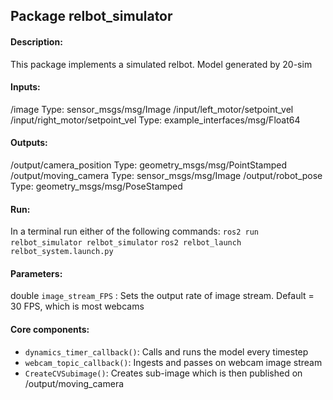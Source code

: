 Package relbot_simulator
-----------------------------------------------
#### Description: 
This package implements a simulated relbot. Model generated by 20-sim

#### Inputs:
/image 
        Type: sensor_msgs/msg/Image
/input/left_motor/setpoint_vel
/input/right_motor/setpoint_vel
        Type: example_interfaces/msg/Float64

#### Outputs:
/output/camera_position
        Type: geometry_msgs/msg/PointStamped
/output/moving_camera
        Type: sensor_msgs/msg/Image
/output/robot_pose
        Type: geometry_msgs/msg/PoseStamped

#### Run:
In a terminal run either of the following commands:
`ros2 run relbot_simulator relbot_simulator`
`ros2 relbot_launch relbot_system.launch.py`
#### Parameters:
double `image_stream_FPS` : Sets the output rate of image stream. Default = 30 FPS, which is most webcams

#### Core components: 
* `dynamics_timer_callback()`: Calls and runs the model every timestep
* `webcam_topic_callback()`: Ingests and passes on webcam image stream
* `CreateCVSubimage()`: Creates sub-image which is then published on /output/moving_camera